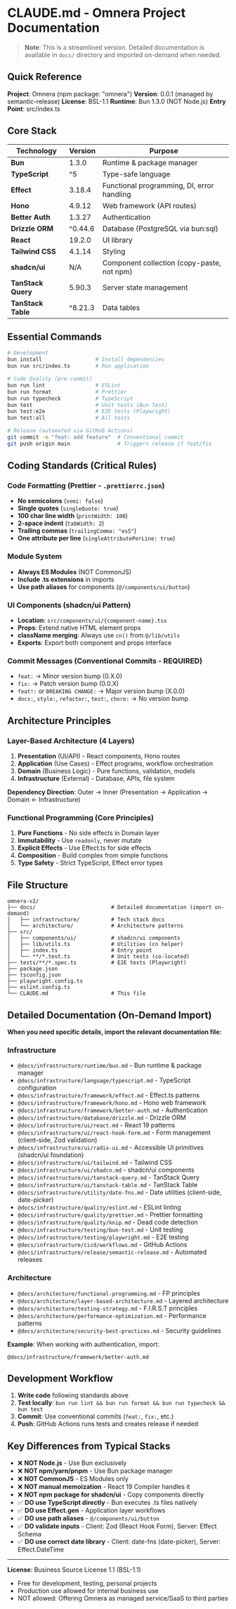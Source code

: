 # CLAUDE.md - Omnera Project Documentation

> **Note**: This is a streamlined version. Detailed documentation is available in `docs/` directory and imported on-demand when needed.

## Quick Reference

**Project**: Omnera (npm package: "omnera")
**Version**: 0.0.1 (managed by semantic-release)
**License**: BSL-1.1
**Runtime**: Bun 1.3.0 (NOT Node.js)
**Entry Point**: src/index.ts

## Core Stack

| Technology | Version | Purpose |
|-----------|---------|---------|
| **Bun** | 1.3.0 | Runtime & package manager |
| **TypeScript** | ^5 | Type-safe language |
| **Effect** | 3.18.4 | Functional programming, DI, error handling |
| **Hono** | 4.9.12 | Web framework (API routes) |
| **Better Auth** | 1.3.27 | Authentication |
| **Drizzle ORM** | ^0.44.6 | Database (PostgreSQL via bun:sql) |
| **React** | 19.2.0 | UI library |
| **Tailwind CSS** | 4.1.14 | Styling |
| **shadcn/ui** | N/A | Component collection (copy-paste, not npm) |
| **TanStack Query** | 5.90.3 | Server state management |
| **TanStack Table** | ^8.21.3 | Data tables |

## Essential Commands

```bash
# Development
bun install                 # Install dependencies
bun run src/index.ts        # Run application

# Code Quality (pre-commit)
bun run lint                # ESLint
bun run format              # Prettier
bun run typecheck           # TypeScript
bun test                    # Unit tests (Bun Test)
bun test:e2e                # E2E tests (Playwright)
bun test:all                # All tests

# Release (automated via GitHub Actions)
git commit -m "feat: add feature"  # Conventional commit
git push origin main               # Triggers release if feat/fix
```

## Coding Standards (Critical Rules)

### Code Formatting (Prettier - `.prettierrc.json`)
- **No semicolons** (`semi: false`)
- **Single quotes** (`singleQuote: true`)
- **100 char line width** (`printWidth: 100`)
- **2-space indent** (`tabWidth: 2`)
- **Trailing commas** (`trailingComma: "es5"`)
- **One attribute per line** (`singleAttributePerLine: true`)

### Module System
- **Always ES Modules** (NOT CommonJS)
- **Include .ts extensions** in imports
- **Use path aliases** for components (`@/components/ui/button`)

### UI Components (shadcn/ui Pattern)
- **Location**: `src/components/ui/{component-name}.tsx`
- **Props**: Extend native HTML element props
- **className merging**: Always use `cn()` from `@/lib/utils`
- **Exports**: Export both component and props interface

### Commit Messages (Conventional Commits - REQUIRED)
- `feat:` → Minor version bump (0.X.0)
- `fix:` → Patch version bump (0.0.X)
- `feat!:` or `BREAKING CHANGE:` → Major version bump (X.0.0)
- `docs:`, `style:`, `refactor:`, `test:`, `chore:` → No version bump

## Architecture Principles

### Layer-Based Architecture (4 Layers)
1. **Presentation** (UI/API) - React components, Hono routes
2. **Application** (Use Cases) - Effect programs, workflow orchestration
3. **Domain** (Business Logic) - Pure functions, validation, models
4. **Infrastructure** (External) - Database, APIs, file system

**Dependency Direction**: Outer → Inner (Presentation → Application → Domain ← Infrastructure)

### Functional Programming (Core Principles)
1. **Pure Functions** - No side effects in Domain layer
2. **Immutability** - Use `readonly`, never mutate
3. **Explicit Effects** - Use Effect.ts for side effects
4. **Composition** - Build complex from simple functions
5. **Type Safety** - Strict TypeScript, Effect error types

## File Structure

```
omnera-v2/
├── docs/                        # Detailed documentation (import on-demand)
│   ├── infrastructure/          # Tech stack docs
│   └── architecture/            # Architecture patterns
├── src/
│   ├── components/ui/           # shadcn/ui components
│   ├── lib/utils.ts             # Utilities (cn helper)
│   ├── index.ts                 # Entry point
│   └── **/*.test.ts             # Unit tests (co-located)
├── tests/**/*.spec.ts           # E2E tests (Playwright)
├── package.json
├── tsconfig.json
├── playwright.config.ts
├── eslint.config.ts
└── CLAUDE.md                    # This file
```

## Detailed Documentation (On-Demand Import)

**When you need specific details, import the relevant documentation file:**

### Infrastructure
- `@docs/infrastructure/runtime/bun.md` - Bun runtime & package manager
- `@docs/infrastructure/language/typescript.md` - TypeScript configuration
- `@docs/infrastructure/framework/effect.md` - Effect.ts patterns
- `@docs/infrastructure/framework/hono.md` - Hono web framework
- `@docs/infrastructure/framework/better-auth.md` - Authentication
- `@docs/infrastructure/database/drizzle.md` - Drizzle ORM
- `@docs/infrastructure/ui/react.md` - React 19 patterns
- `@docs/infrastructure/ui/react-hook-form.md` - Form management (client-side, Zod validation)
- `@docs/infrastructure/ui/radix-ui.md` - Accessible UI primitives (shadcn/ui foundation)
- `@docs/infrastructure/ui/tailwind.md` - Tailwind CSS
- `@docs/infrastructure/ui/shadcn.md` - shadcn/ui components
- `@docs/infrastructure/ui/tanstack-query.md` - TanStack Query
- `@docs/infrastructure/ui/tanstack-table.md` - TanStack Table
- `@docs/infrastructure/utility/date-fns.md` - Date utilities (client-side, date-picker)
- `@docs/infrastructure/quality/eslint.md` - ESLint linting
- `@docs/infrastructure/quality/prettier.md` - Prettier formatting
- `@docs/infrastructure/quality/knip.md` - Dead code detection
- `@docs/infrastructure/testing/bun-test.md` - Unit testing
- `@docs/infrastructure/testing/playwright.md` - E2E testing
- `@docs/infrastructure/cicd/workflows.md` - GitHub Actions
- `@docs/infrastructure/release/semantic-release.md` - Automated releases

### Architecture
- `@docs/architecture/functional-programming.md` - FP principles
- `@docs/architecture/layer-based-architecture.md` - Layered architecture
- `@docs/architecture/testing-strategy.md` - F.I.R.S.T principles
- `@docs/architecture/performance-optimization.md` - Performance patterns
- `@docs/architecture/security-best-practices.md` - Security guidelines

**Example**: When working with authentication, import:
```
@docs/infrastructure/framework/better-auth.md
```

## Development Workflow

1. **Write code** following standards above
2. **Test locally**: `bun run lint && bun run format && bun run typecheck && bun test`
3. **Commit**: Use conventional commits (`feat:`, `fix:`, etc.)
4. **Push**: GitHub Actions runs tests and creates release if needed

## Key Differences from Typical Stacks

- ❌ **NOT Node.js** - Use Bun exclusively
- ❌ **NOT npm/yarn/pnpm** - Use Bun package manager
- ❌ **NOT CommonJS** - ES Modules only
- ❌ **NOT manual memoization** - React 19 Compiler handles it
- ❌ **NOT npm package for shadcn/ui** - Copy components directly
- ✅ **DO use TypeScript directly** - Bun executes .ts files natively
- ✅ **DO use Effect.gen** - Application layer workflows
- ✅ **DO use path aliases** - `@/components/ui/button`
- ✅ **DO validate inputs** - Client: Zod (React Hook Form), Server: Effect Schema
- ✅ **DO use correct date library** - Client: date-fns (date-picker), Server: Effect.DateTime

---

**License**: Business Source License 1.1 (BSL-1.1)
- Free for development, testing, personal projects
- Production use allowed for internal business use
- NOT allowed: Offering Omnera as managed service/SaaS to third parties
